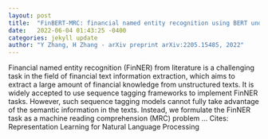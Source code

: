 ```yaml
---
layout: post
title:  "FinBERT-MRC: financial named entity recognition using BERT under the machine reading comprehension paradigm"
date:   2022-06-04 01:43:25 -0400
categories: jekyll update
author: "Y Zhang, H Zhang - arXiv preprint arXiv:2205.15485, 2022"
---
```

Financial named entity recognition (FinNER) from literature is a challenging task in the field of financial text information extraction, which aims to extract a large amount of financial knowledge from unstructured texts. It is widely accepted to use sequence tagging frameworks to implement FinNER tasks. However, such sequence tagging models cannot fully take advantage of the semantic information in the texts. Instead, we formulate the FinNER task as a machine reading comprehension (MRC) problem … Cites: ‪Representation Learning for Natural Language Processing‬